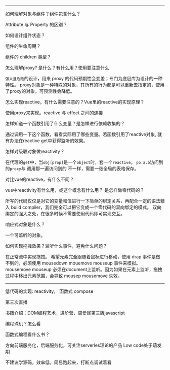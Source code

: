 

---

如何理解对象与组件？组件包含什么？

Attribute 与 Property 的区别？

如何设计组件状态？

组件的生命周期？

组件的 children 类型？

怎么理解proxy? 是什么？有什么用？使用要注意什么

`强大且危险`的设计，用来 proxy 的代码预期性会变差；专门为底层库为设计的一种特性。
proxy对象是一种特殊的对象，其所有的行为都是可以重新去指定的，使用了proxy的对象，可预测性会降低。

怎么实现reactive，有什么需要注意的？Vue里的reactive的实现原理？

使用proxy来实现。reactive 与 effect 之间的连接

怎样知道一个函数引用了什么变量？是怎样进行依赖收集的？

通过调用一下这个函数，看看实际用了哪些变量。若函数引用了reactive对象, 就有办法在reactive get中获得监听的效果。

怎样对级联对象做reactivity？

在代理的`get`中，当`obj[prop]`是一个`object`时，套一个`reactive`。
`po.a.b`访问到的`proxy`与 调用那一遍访问到的 不一样，需要一张全局的表格保存。

对比vue的reactive，有什么不同？

vue中reactivity有什么用，或这个概念有什么用？ 是怎样做零代码的？

所写的代码仅仅是对它的变量和值进行一下简单的绑定关系，再配合一定的语法糖入 build compiler，我们完全可以把它变成一个零代码的双向绑定的模式。
双向绑定的强大之处，在很多时候不需要使用代码即可实现交互。

响应式对象是什么？

一个可监听的对象。

如何实现拖拽效果？监听什么事件，避免什么问题？

在正常流中实现拖拽。
希望元素完全跟随着鼠标进行移动，使用 drap 事件是做不到的，必须使用 mousedown mouemove mouseup 事件来模拟。
mousemove mouseup 必须在document上监听。因为如果在元素上监听，拖拽过程中移出元素范围，会导致 mousep mousemove 失效。


---

低代码的实现: reactivity， 函数式 compose

第三次直播

书籍介绍：DOM编程艺术，进阶营，周爱民第三版javascript

编程珠玑？怎么看

函数式编程看什么书？

方向前端服务化，后端服务化，可关注serverles理论的产品
Low code处于萌发期

不建议学源码，效率低。简易跑起来，打断点调试着看